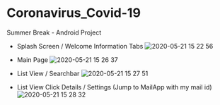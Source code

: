 # Coronavirus_Covid-19
Summer Break - Android Project

- Splash Screen / Welcome Information Tabs
![2020-05-21 15 22 56](https://user-images.githubusercontent.com/31506459/82599238-ebf0db00-9b79-11ea-8cdd-bb55bb119d36.png)

- Main Page
![2020-05-21 15 26 37](https://user-images.githubusercontent.com/31506459/82599306-0a56d680-9b7a-11ea-812f-a239f7ad616f.png)

- List View / Searchbar
![2020-05-21 15 27 51](https://user-images.githubusercontent.com/31506459/82599353-1c387980-9b7a-11ea-8e28-ee2b81189bf5.png)

- List View Click Details / Settings (Jump to MailApp with my mail id)
![2020-05-21 15 28 32](https://user-images.githubusercontent.com/31506459/82599395-32463a00-9b7a-11ea-8850-80b7569ba25f.png)
